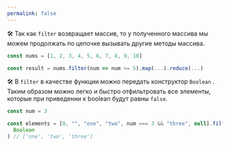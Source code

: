 ```yaml
---
permalink: false
---
```


🛠 Так как `filter` возвращает массив, то у полученного массива мы можем продолжать по цепочке вызывать другие методы массива.

```js
const nums = [1, 2, 3, 4, 5, 6, 7, 8, 9, 10]

const result = nums.filter(num => num >= 5).map(...).reduce(...)
```

🛠 В `filter` в качестве функции можно передать конструктор `Boolean` . Таким образом можно легко и быстро отфильтровать все элементы, которые при приведении к boolean будут равны `false`.

```js
const num = 3

const elements = [0, "", "one", "two", num === 3 && "three", null].filter(
  Boolean
) // ['one', 'two', 'three']
```
